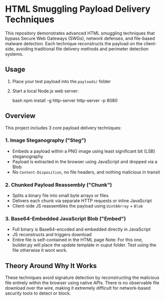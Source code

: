 # HTML Smuggling Payload Delivery Techniques

This repository demonstrates advanced HTML smuggling techniques that bypass Secure Web Gateways (SWGs), network defenses, and file-based malware detection. Each technique reconstructs the payload on the client-side, avoiding traditional file delivery methods and perimeter detection systems.

## Usage

1. Place your test payload into the `payloads/` folder  
2. Start a local Node.js web server:

   bash
   npm install -g http-server
   http-server -p 8080

## Overview

This project includes 3 core payload delivery techniques:

### 1. Image Steganography ("Steg")
- Embeds a payload within a PNG image using least significant bit (LSB) steganography  
- Payload is extracted in the browser using JavaScript and dropped via a Blob  
- No `Content-Disposition`, no file headers, and nothing malicious in transit  

### 2. Chunked Payload Reassembly ("Chunk")
- Splits a binary file into small byte arrays or files  
- Delivers each chunk via separate HTTP requests or inline JavaScript  
- Client-side JS reassembles the payload using `Uint8Array` + `Blob`  

### 3. Base64-Embedded JavaScript Blob ("Embed")
- Full binary is Base64-encoded and embedded directly in JavaScript  
- JS reconstructs and triggers download  
- Entire file is self-contained in the HTML page
Note: For this one, builder.py will place the update template in ouput folder. Test using the file otherwise it wont work. 

## Theory Around Why It Works

These techniques avoid signature detection by reconstructing the malicious file entirely within the browser using native APIs. There is no observable file download over the wire, making it extremely difficult for network-based security tools to detect or block.

